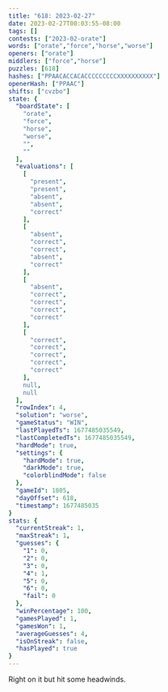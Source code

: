 ```yaml
---
title: "618: 2023-02-27"
date: 2023-02-27T00:03:55-08:00
tags: []
contests: ["2023-02-orate"]
words: ["orate","force","horse","worse"]
openers: ["orate"]
middlers: ["force","horse"]
puzzles: [618]
hashes: ["PPAACACCACACCCCCCCCCXXXXXXXXXX"]
openerHash: ["PPAAC"]
shifts: ["cvzbo"]
state: {
  "boardState": [
    "orate",
    "force",
    "horse",
    "worse",
    "",
    ""
  ],
  "evaluations": [
    [
      "present",
      "present",
      "absent",
      "absent",
      "correct"
    ],
    [
      "absent",
      "correct",
      "correct",
      "absent",
      "correct"
    ],
    [
      "absent",
      "correct",
      "correct",
      "correct",
      "correct"
    ],
    [
      "correct",
      "correct",
      "correct",
      "correct",
      "correct"
    ],
    null,
    null
  ],
  "rowIndex": 4,
  "solution": "worse",
  "gameStatus": "WIN",
  "lastPlayedTs": 1677485035549,
  "lastCompletedTs": 1677485035549,
  "hardMode": true,
  "settings": {
    "hardMode": true,
    "darkMode": true,
    "colorblindMode": false
  },
  "gameId": 1805,
  "dayOffset": 618,
  "timestamp": 1677485035
}
stats: {
  "currentStreak": 1,
  "maxStreak": 1,
  "guesses": {
    "1": 0,
    "2": 0,
    "3": 0,
    "4": 1,
    "5": 0,
    "6": 0,
    "fail": 0
  },
  "winPercentage": 100,
  "gamesPlayed": 1,
  "gamesWon": 1,
  "averageGuesses": 4,
  "isOnStreak": false,
  "hasPlayed": true
}
---
```

<!-- more -->
Right on it but hit some headwinds.
